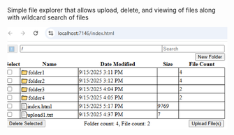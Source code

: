 ﻿Simple file explorer that allows upload, delete, and viewing of files along with wildcard search of files

![screenshot](screenshot.png)